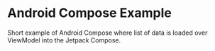 # Android Compose Example

Short example of Android Compose where list of data is loaded over ViewModel into the Jetpack Compose.